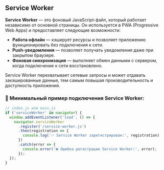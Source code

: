 ## Service Worker

**Service Worker** — это фоновый JavaScript-файл, который работает независимо от основной страницы. Он используется в PWA (Progressive Web Apps) и предоставляет следующие возможности:

- **Работа офлайн** — кэширует ресурсы и позволяет приложению функционировать без подключения к сети.
- **Push-уведомления** — позволяет получать уведомления даже при закрытом браузере.
- **Фоновая синхронизация** — выполняет обмен данными с сервером, когда подключение к сети восстановлено.

Service Worker перехватывает сетевые запросы и может отдавать закэшированные данные, тем самым повышая производительность и доступность приложения.

### 🧪 Минимальный пример подключения Service Worker:

```js
// index.js или main.js
if ('serviceWorker' in navigator) {
  window.addEventListener('load', () => {
    navigator.serviceWorker
      .register('/service-worker.js')
      .then(registration => {
        console.log('✅ Service Worker зарегистрирован:', registration);
      })
      .catch(error => {
        console.error('❌ Ошибка регистрации Service Worker:', error);
      });
  });
}
